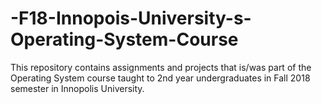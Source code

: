 # -F18-Innopois-University-s-Operating-System-Course
This repository contains assignments and projects that is/was part of the Operating System course taught to 2nd year undergraduates in Fall 2018 semester in Innopolis University.
